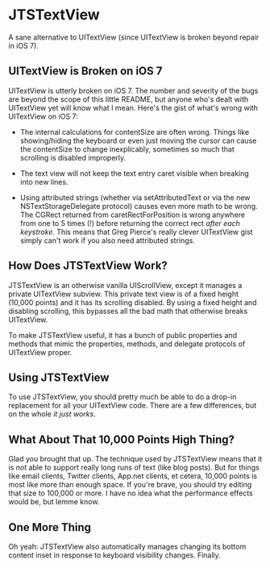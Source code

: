 JTSTextView
===========

A sane alternative to UITextView (since UITextView is broken beyond repair in iOS 7).

## UITextView is Broken on iOS 7

UITextView is utterly broken on iOS 7. The number and severity of the bugs are beyond the scope of this little README, but anyone who's dealt with UITextView yet will know what I mean. Here's the gist of what's wrong with UITextView on iOS 7:

- The internal calculations for contentSize are often wrong. Things like showing/hiding the keyboard or even just moving the cursor can cause the contentSize to change inexplicably, sometimes so much that scrolling is disabled improperly.

- The text view will not keep the text entry caret visible when breaking into new lines.

- Using attributed strings (whether via setAttributedText or via the new NSTextStorageDelegate protocol) causes even more math to be wrong. The CGRect returned from caretRectForPosition is wrong anywhere from one to 5 times (!) before returning the correct rect *after each keystroke*. This means that Greg Pierce's really clever UITextView gist simply can't work if you also need attributed strings.

## How Does JTSTextView Work?

JTSTextView is an otherwise vanilla UIScrollView, except it manages a private UITextView subview. This private text view is of a fixed height (10,000 points) and it has its scrolling disabled. By using a fixed height and disabling scrolling, this bypasses all the bad math that otherwise breaks UITextView.

To make JTSTextView useful, it has a bunch of public properties and methods that mimic the properties, methods, and delegate protocols of UITextView proper.

## Using JTSTextView

To use JTSTextView, you should pretty much be able to do a drop-in replacement for all your UITextView code. There are a few differences, but on the whole *it just works*.

## What About That 10,000 Points High Thing?

Glad you brought that up. The technique used by JTSTextView means that it is *not* able to support really long runs of text (like blog posts). But for things like email clients, Twitter clients, App.net clients, et cetera, 10,000 points is most like more than enough space. If you're brave, you should try editing that size to 100,000 or more. I have no idea what the performance effects would be, but lemme know.

## One More Thing

Oh yeah: JTSTextView also automatically manages changing its bottom content inset in response to keyboard visibility changes. Finally.
